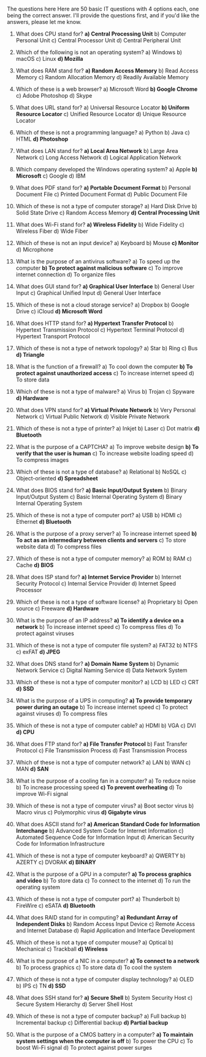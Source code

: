 The questions here
Here are 50 basic IT questions with 4 options each, one being the correct answer. I'll provide the questions first, and if you'd like the answers, please let me know.

1. What does CPU stand for?
   **a) Central Processing Unit**
   b) Computer Personal Unit
   c) Central Processor Unit
   d) Central Peripheral Unit

2. Which of the following is not an operating system?
   a) Windows
   b) macOS
   c) Linux
   **d) Mozilla**

3. What does RAM stand for?
   **a) Random Access Memory**
   b) Read Access Memory
   c) Random Allocation Memory
   d) Readily Available Memory

4. Which of these is a web browser?
   a) Microsoft Word
   **b) Google Chrome**
   c) Adobe Photoshop
   d) Skype

5. What does URL stand for?
   a) Universal Resource Locator
   **b) Uniform Resource Locator**
   c) Unified Resource Locator
   d) Unique Resource Locator

6. Which of these is not a programming language?
   a) Python
   b) Java
   c) HTML
   **d) Photoshop**

7. What does LAN stand for?
   **a) Local Area Network**
   b) Large Area Network
   c) Long Access Network
   d) Logical Application Network

8. Which company developed the Windows operating system?
   a) Apple
   **b) Microsoft**
   c) Google
   d) IBM

9. What does PDF stand for?
   **a) Portable Document Format**
   b) Personal Document File
   c) Printed Document Format
   d) Public Document File

10. Which of these is not a type of computer storage?
    a) Hard Disk Drive
    b) Solid State Drive
    c) Random Access Memory
    **d) Central Processing Unit**

11. What does Wi-Fi stand for?
    **a) Wireless Fidelity**
    b) Wide Fidelity
    c) Wireless Fiber
    d) Wide Fiber

12. Which of these is not an input device?
    a) Keyboard
    b) Mouse
    **c) Monitor**
    d) Microphone

13. What is the purpose of an antivirus software?
    a) To speed up the computer
    **b) To protect against malicious software**
    c) To improve internet connection
    d) To organize files

14. What does GUI stand for?
    **a) Graphical User Interface**
    b) General User Input
    c) Graphical Unified Input
    d) General User Interface

15. Which of these is not a cloud storage service?
    a) Dropbox
    b) Google Drive
    c) iCloud
    **d) Microsoft Word**

16. What does HTTP stand for?
    **a) Hypertext Transfer Protocol**
    b) Hypertext Transmission Protocol
    c) Hypertext Terminal Protocol
    d) Hypertext Transport Protocol

17. Which of these is not a type of network topology?
    a) Star
    b) Ring
    c) Bus
    **d) Triangle**

18. What is the function of a firewall?
    a) To cool down the computer
    **b) To protect against unauthorized access**
    c) To increase internet speed
    d) To store data

19. Which of these is not a type of malware?
    a) Virus
    b) Trojan
    c) Spyware
    **d) Hardware**

20. What does VPN stand for?
    **a) Virtual Private Network**
    b) Very Personal Network
    c) Virtual Public Network
    d) Visible Private Network

21. Which of these is not a type of printer?
    a) Inkjet
    b) Laser
    c) Dot matrix
    **d) Bluetooth**

22. What is the purpose of a CAPTCHA?
    a) To improve website design
    **b) To verify that the user is human**
    c) To increase website loading speed
    d) To compress images

23. Which of these is not a type of database?
    a) Relational
    b) NoSQL
    c) Object-oriented
    **d) Spreadsheet**

24. What does BIOS stand for?
    **a) Basic Input/Output System**
    b) Binary Input/Output System
    c) Basic Internal Operating System
    d) Binary Internal Operating System

25. Which of these is not a type of computer port?
    a) USB
    b) HDMI
    c) Ethernet
    **d) Bluetooth**

26. What is the purpose of a proxy server?
    a) To increase internet speed
    **b) To act as an intermediary between clients and servers**
    c) To store website data
    d) To compress files

27. Which of these is not a type of computer memory?
    a) ROM
    b) RAM
    c) Cache
    **d) BIOS**

28. What does ISP stand for?
    **a) Internet Service Provider**
    b) Internet Security Protocol
    c) Internal Service Provider
    d) Internet Speed Processor

29. Which of these is not a type of software license?
    a) Proprietary
    b) Open source
    c) Freeware
    **d) Hardware**

30. What is the purpose of an IP address?
    **a) To identify a device on a network**
    b) To increase internet speed
    c) To compress files
    d) To protect against viruses

31. Which of these is not a type of computer file system?
    a) FAT32
    b) NTFS
    c) exFAT
    **d) JPEG**

32. What does DNS stand for?
    **a) Domain Name System**
    b) Dynamic Network Service
    c) Digital Naming Service
    d) Data Network System

33. Which of these is not a type of computer monitor?
    a) LCD
    b) LED
    c) CRT
    **d) SSD**

34. What is the purpose of a UPS in computing?
    **a) To provide temporary power during an outage**
    b) To increase internet speed
    c) To protect against viruses
    d) To compress files

35. Which of these is not a type of computer cable?
    a) HDMI
    b) VGA
    c) DVI
    **d) CPU**

36. What does FTP stand for?
    **a) File Transfer Protocol**
    b) Fast Transfer Protocol
    c) File Transmission Process
    d) Fast Transmission Process

37. Which of these is not a type of computer network?
    a) LAN
    b) WAN
    c) MAN
    **d) SAN**

38. What is the purpose of a cooling fan in a computer?
    a) To reduce noise
    b) To increase processing speed
    **c) To prevent overheating**
    d) To improve Wi-Fi signal

39. Which of these is not a type of computer virus?
    a) Boot sector virus
    b) Macro virus
    c) Polymorphic virus
    **d) Gigabyte virus**

40. What does ASCII stand for?
    **a) American Standard Code for Information Interchange**
    b) Advanced System Code for Internet Information
    c) Automated Sequence Code for Information Input
    d) American Security Code for Information Infrastructure

41. Which of these is not a type of computer keyboard?
    a) QWERTY
    b) AZERTY
    c) DVORAK
    **d) BINARY**

42. What is the purpose of a GPU in a computer?
    **a) To process graphics and video**
    b) To store data
    c) To connect to the internet
    d) To run the operating system

43. Which of these is not a type of computer port?
    a) Thunderbolt
    b) FireWire
    c) eSATA
    **d) Bluetooth**

44. What does RAID stand for in computing?
    **a) Redundant Array of Independent Disks**
    b) Random Access Input Device
    c) Remote Access and Internet Database
    d) Rapid Application and Interface Development

45. Which of these is not a type of computer mouse?
    a) Optical
    b) Mechanical
    c) Trackball
    **d) Wireless**

46. What is the purpose of a NIC in a computer?
    **a) To connect to a network**
    b) To process graphics
    c) To store data
    d) To cool the system

47. Which of these is not a type of computer display technology?
    a) OLED
    b) IPS
    c) TN
    **d) SSD**

48. What does SSH stand for?
    **a) Secure Shell**
    b) System Security Host
    c) Secure System Hierarchy
    d) Server Shell Host

49. Which of these is not a type of computer backup?
    a) Full backup
    b) Incremental backup
    c) Differential backup
    **d) Partial backup**

50. What is the purpose of a CMOS battery in a computer?
    **a) To maintain system settings when the computer is off**
    b) To power the CPU
    c) To boost Wi-Fi signal
    d) To protect against power surges